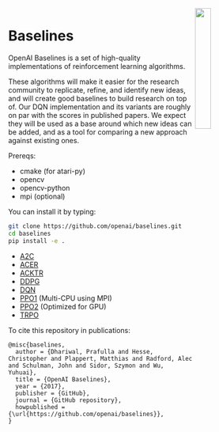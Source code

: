 <img src="data/logo.jpg" width=25% align="right" />

# Baselines

OpenAI Baselines is a set of high-quality implementations of reinforcement learning algorithms.

These algorithms will make it easier for the research community to replicate, refine, and identify new ideas, and will create good baselines to build research on top of. Our DQN implementation and its variants are roughly on par with the scores in published papers. We expect they will be used as a base around which new ideas can be added, and as a tool for comparing a new approach against existing ones. 

Prereqs:

- cmake (for atari-py)
- opencv
- opencv-python
- mpi (optional)

You can install it by typing:

```bash
git clone https://github.com/openai/baselines.git
cd baselines
pip install -e .
```

- [A2C](baselines/a2c)
- [ACER](baselines/acer)
- [ACKTR](baselines/acktr)
- [DDPG](baselines/ddpg)
- [DQN](baselines/deepq)
- [PPO1](baselines/ppo1) (Multi-CPU using MPI)
- [PPO2](baselines/ppo2) (Optimized for GPU)
- [TRPO](baselines/trpo_mpi)

To cite this repository in publications:

    @misc{baselines,
      author = {Dhariwal, Prafulla and Hesse, Christopher and Plappert, Matthias and Radford, Alec and Schulman, John and Sidor, Szymon and Wu, Yuhuai},
      title = {OpenAI Baselines},
      year = {2017},
      publisher = {GitHub},
      journal = {GitHub repository},
      howpublished = {\url{https://github.com/openai/baselines}},
    }
